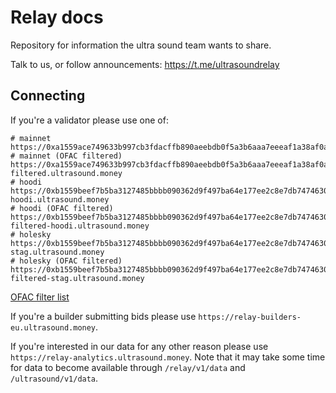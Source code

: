 # Relay docs

Repository for information the ultra sound team wants to share.

Talk to us, or follow announcements: https://t.me/ultrasoundrelay

## Connecting

If you're a validator please use one of:
```
# mainnet
https://0xa1559ace749633b997cb3fdacffb890aeebdb0f5a3b6aaa7eeeaf1a38af0a8fe88b9e4b1f61f236d2e64d95733327a62@relay.ultrasound.money
# mainnet (OFAC filtered)
https://0xa1559ace749633b997cb3fdacffb890aeebdb0f5a3b6aaa7eeeaf1a38af0a8fe88b9e4b1f61f236d2e64d95733327a62@relay-filtered.ultrasound.money
# hoodi
https://0xb1559beef7b5ba3127485bbbb090362d9f497ba64e177ee2c8e7db74746306efad687f2cf8574e38d70067d40ef136dc@relay-hoodi.ultrasound.money
# hoodi (OFAC filtered)
https://0xb1559beef7b5ba3127485bbbb090362d9f497ba64e177ee2c8e7db74746306efad687f2cf8574e38d70067d40ef136dc@relay-filtered-hoodi.ultrasound.money
# holesky
https://0xb1559beef7b5ba3127485bbbb090362d9f497ba64e177ee2c8e7db74746306efad687f2cf8574e38d70067d40ef136dc@relay-stag.ultrasound.money
# holesky (OFAC filtered)
https://0xb1559beef7b5ba3127485bbbb090362d9f497ba64e177ee2c8e7db74746306efad687f2cf8574e38d70067d40ef136dc@relay-filtered-stag.ultrasound.money
```
[OFAC filter list](https://github.com/ultrasoundmoney/ofac-ethereum-addresses/blob/main/data.csv)

If you're a builder submitting bids please use `https://relay-builders-eu.ultrasound.money`.

If you're interested in our data for any other reason please use `https://relay-analytics.ultrasound.money`. Note that it may take some time for data to become available through `/relay/v1/data` and `/ultrasound/v1/data`.
